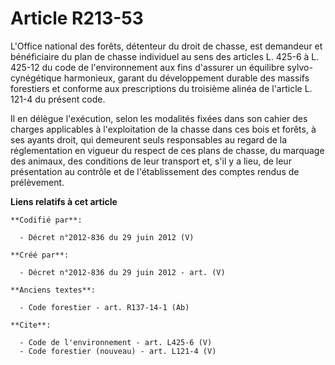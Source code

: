 # Article R213-53

L'Office national des forêts, détenteur du droit de chasse, est demandeur et bénéficiaire du plan de chasse individuel au
sens des articles L. 425-6 à L. 425-12 du code de l'environnement aux fins d'assurer un équilibre sylvo-cynégétique
harmonieux, garant du développement durable des massifs forestiers et conforme aux prescriptions du troisième alinéa de
l'article L. 121-4 du présent code. 

Il en délègue l'exécution, selon les modalités fixées dans son cahier des charges applicables à l'exploitation de la chasse
dans ces bois et forêts, à ses ayants droit, qui demeurent seuls responsables au regard de la réglementation en vigueur du
respect de ces plans de chasse, du marquage des animaux, des conditions de leur transport et, s'il y a lieu, de leur
présentation au contrôle et de l'établissement des comptes rendus de prélèvement.

**Liens relatifs à cet article**

	**Codifié par**:

	  - Décret n°2012-836 du 29 juin 2012 (V)

	**Créé par**:

	  - Décret n°2012-836 du 29 juin 2012 - art. (V)

	**Anciens textes**:

	  - Code forestier - art. R137-14-1 (Ab)

	**Cite**:

	  - Code de l'environnement - art. L425-6 (V)
	  - Code forestier (nouveau) - art. L121-4 (V)
